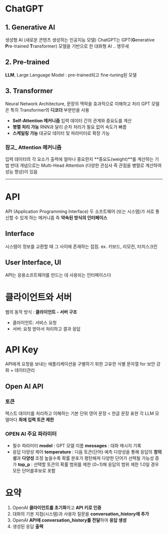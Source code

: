 # ChatGPT
## 1. Generative AI
생성형 AI (새로운 콘텐츠 생성하는 인공지능 모델) 
ChatGPT는 GPT(**G**enerative **P**re-trained **T**ransformer) 모델을 기반으로 한 대화형 AI .. 앵무새

## 2. Pre-trained
**LLM**, Large Language Model : pre-trained되고 fine-tuning된 모델

## 3. Transformer 
Neural Network Architecture, 문장의 맥락을 효과적으로 이해하고 처리
GPT 모델은 특히 Transformer의 **디코더** 부분만을 사용

- **Self-Attention 메커니즘**
입력 데이터 간의 관계와 중요도를 계산
- **병렬 처리 가능**
RNN과 달리 순차 처리가 필요 없어 속도가 빠름
- **스케일링 가능**
대규모 데이터 및 파라미터로 확장 가능


### 참고_ Attention 메커니즘
입력 데이터의 각 요소가 출력에 얼마나 중요한지 **중요도(weight)**를 계산하는 기법
반대 개념으로는 Multi-Head Attention (다양한 관심사 즉 관점을 병렬로 계산하여 성능 향상)이 있음

---

# API
API (Application Programming Interface) 
두 소프트웨어 (또는 시스템)가 서로 통신할 수 있게 하는 메커니즘
즉 **약속된 방식의 인터페이스**

## Interface 
시스템이 정보를 교환할 때 그 사이에 존재하는 접점. 
ex. 키보드, 리모컨, 터치스크린
## User Interface, UI
API는 응용소프트웨어를 만드는 데 사용되는 인터페이스다


# 클라이언트와 서버
웹의 동작 방식 : **클라이언트 - 서버 구조** 
- 클라이언트: 서비스 요청
- 서버: 요청 받아서 처리하고 결과 응답

# API Key
API에게 요청을 보내는 애플리케이션을 구별하기 위한 고유한 식별 문자열
for 보안 강화 + 데이터관리

## Open AI API
### 토큰
텍스트 데이터를 처리하고 이해하는 기본 단위
영어 문장 < 한글 문장 표현
각 LLM 모델마다 **최애 입력 토큰 제한**

### OPEN AI 주요 파라미터
- 필수 파라미터
**model** : GPT 모델 이름
**messages** : 대화 메시지 기록
- 응답 다양성 제어
**temperature** : 다음 토큰(단어) 예측 다양성을 통해 응답의 **창의성**과 **다양성** 조정
높을수록 확률 분포가 평탄해져 다양한 단어가 선택될 가능성 증가
**top_p** : 선택할 토큰의 확률 범위를 제한 (0~1)해 응답의 범위 제한
1.0일 경우 모든 단어를후보로 포함

# 요약
1. OpenAI **클라이언트를 초기화**하고 **API 키로 인증**
2. 대화의 기본 지침(시스템)과 사용자 질문을 **conversation_history에 추가**
3. OpenAI **API에 conversation_history를 전달**하여 **응답 생성**
4. 생성된 응답 **출력**